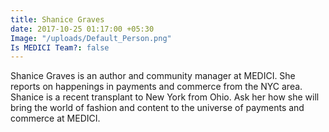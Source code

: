 ```yaml
---
title: Shanice Graves
date: 2017-10-25 01:17:00 +05:30
Image: "/uploads/Default_Person.png"
Is MEDICI Team?: false
---
```


Shanice Graves is an author and community manager at MEDICI. She reports on happenings in payments and commerce from the NYC area. Shanice is a recent transplant to New York from Ohio. Ask her how she will bring the world of fashion and content to the universe of payments and commerce at MEDICI.